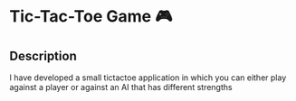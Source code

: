 # Tic-Tac-Toe Game 🎮

## Description
I have developed a small tictactoe application in which you can either play against a player or against an AI that has different strengths
